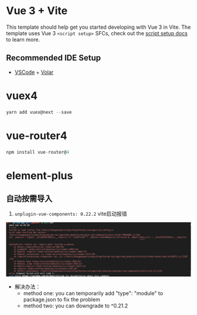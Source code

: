 # Vue 3 + Vite

This template should help get you started developing with Vue 3 in Vite. The template uses Vue 3 `<script setup>` SFCs, check out the [script setup docs](https://v3.vuejs.org/api/sfc-script-setup.html#sfc-script-setup) to learn more.

## Recommended IDE Setup

- [VSCode](https://code.visualstudio.com/) + [Volar](https://marketplace.visualstudio.com/items?itemName=johnsoncodehk.volar)


# vuex4
```js
yarn add vuex@next --save
```
# vue-router4
```js
npm install vue-router@4
```

# element-plus
## 自动按需导入
1. `unplugin-vue-components: 0.22.2` vite启动报错

![](../docs/element-plus%E8%87%AA%E5%8A%A8%E5%AF%BC%E5%85%A5%E9%85%8D%E7%BD%AE%E5%90%AF%E5%8A%A8%E6%8A%A5%E9%94%99.png)

* 解决办法：
    * method one: you can temporarily add "type": "module" to package.json to fix the problem
    * method two: you can downgrade to ^0.21.2
